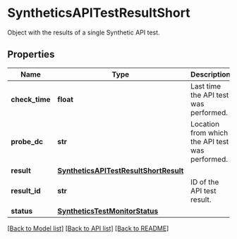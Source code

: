 # SyntheticsAPITestResultShort

Object with the results of a single Synthetic API test.
## Properties
Name | Type | Description | Notes
------------ | ------------- | ------------- | -------------
**check_time** | **float** | Last time the API test was performed. | [optional] 
**probe_dc** | **str** | Location from which the API test was performed. | [optional] 
**result** | [**SyntheticsAPITestResultShortResult**](SyntheticsAPITestResultShortResult.md) |  | [optional] 
**result_id** | **str** | ID of the API test result. | [optional] 
**status** | [**SyntheticsTestMonitorStatus**](SyntheticsTestMonitorStatus.md) |  | [optional] 

[[Back to Model list]](README.md#documentation-for-models) [[Back to API list]](README.md#documentation-for-api-endpoints) [[Back to README]](README.md)


